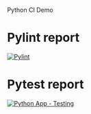 Python CI Demo

# Pylint report
[![Pylint](https://github.com/caia-techblr/python-ci-demo/actions/workflows/pylint.yml/badge.svg)](https://github.com/caia-techblr/python-ci-demo/actions/workflows/pylint.yml)

# Pytest report

[![Python App - Testing](https://github.com/caia-techblr/python-ci-demo/actions/workflows/python-app.yml/badge.svg)](https://github.com/caia-techblr/python-ci-demo/actions/workflows/python-app.yml)
